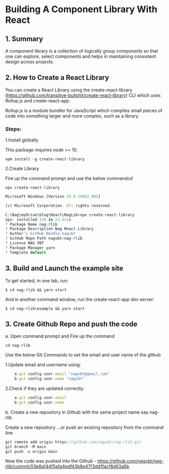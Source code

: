 # Building A Component Library With React

## 1.	Summary
A component library is a collection of logically group components so that one can explore, select components and helps in maintaining consistent design across projects.

## 2.	How to Create a React Library
You can create a React Library using the create-react-library (https://github.com/transitive-bullshit/create-react-library) CLI which uses Rollup.js and create-react-app.

Rollup.js is a module bundler for JavaScript which compiles small pieces of code into something larger and more complex, such as a library.

### Steps:
1.Install globally

This package requires node >= 10.

`npm install -g create-react-library`

2.Create Library

Fire up the command prompt and use the below commandcd

`npx create-react-library`

```js
Microsoft Windows [Version 10.0.19042.985]

(c) Microsoft Corporation. All rights reserved.

C:\Nag\myDrive\blog\React\NagLib>npx create-react-library
npx: installed 150 in 21.621s
? Package Name nag-rlib
? Package Description Nag React Library
? Author's GitHub Handle nagvbt
? GitHub Repo Path nagvbt/nag-rlib
? License NAG VBT
? Package Manager yarn
? Template default
```

## 3.	Build and Launch the example site
To get started, in one tab, run:

`$ cd nag-rlib && yarn start`

And in another command window, run the create-react-app dev server:

`$ cd nag-rlib\example && yarn start`

## 3.	Create Github Repo and push the code
a.	Open command prompt and Fire up the command

`cd nag-rlib`

Use the below Git Commands to set the email and user name of the github

1.Update email and username using:
```js
	a.git config user.email "nagvbt@gmail.com"
	b.git config user.name "nagvbt"
```

2.Check if they are updated correctly:
```js
	a.git config user.email
	b.git config user.name
```

b. Create a new repository in Github with the same project name say nag-rlib

Create a new repository
…or push an existing repository from the command line
```js
git remote add origin https://github.com/nagvbt/nag-rlib.git
git branch -M main
git push -u origin main
```

Now the code was pushed into the Github - https://github.com/nagvbt/nag-rlib/commit/03e8a144f5afa4edf43b8e47f3dd1facf8d63a6b

